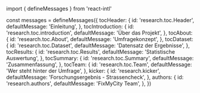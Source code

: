 import { defineMessages } from 'react-intl'

const messages = defineMessages({
tocHeader: {
id: 'research.toc.Header',
defaultMessage: 'Einleitung',
},
tocIntroduction: {
id: 'research.toc.introduction',
defaultMessage: 'Über das Projekt',
},
tocAbout: {
id: 'research.toc.About',
defaultMessage: 'Umfragekonzept',
},
tocDataset: {
id: 'research.toc.Dataset',
defaultMessage: 'Datensatz der Ergebnisse',
},
tocResults: {
id: 'research.toc.Results',
defaultMessage: 'Statistische Auswertung',
},
tocSummary: {
id: 'research.toc.Summary',
defaultMessage: 'Zusammenfassung',
},
tocTeam: {
id: 'research.toc.Team',
defaultMessage: 'Wer steht hinter der Umfrage',
},
kicker: {
id: 'research.kicker',
defaultMessage: 'Forschungsergebnis - Strassencheck',
},
authors: {
id: 'research.authors',
defaultMessage: 'FixMyCity Team',
},
})
